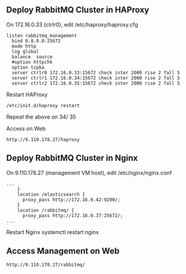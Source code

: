 ## Deploy RabbitMQ Cluster in HAProxy

On 172.16.0.33 (ctrlr0), edit /etc/haproxy/haproxy.cfg

	listen rabbitmq_management
	  bind 0.0.0.0:25672
	  mode http
	  log global
	  balance  source
	  #option httpchk
	  option tcpka
	  server ctrlr0 172.16.0.33:15672 check inter 2000 rise 2 fall 5
	  server ctrlr1 172.16.0.34:15672 check inter 2000 rise 2 fall 5
	  server ctrlr2 172.16.0.35:15672 check inter 2000 rise 2 fall 5

Restart HAProxy

	/etc/init.d/haproxy restart

Repeat the above on 34/ 35

Access on Web

	http://9.110.178.27/haproxy


## Deploy RabbitMQ Cluster in Nginx

On 9.110.178.27 (management VM host), edit /etc/nginx/nginx.conf

	...
		}
		location /elasticsearch {
		  proxy_pass http://172.16.0.42:9200/;
		}
		location /rabbitmq/ {
		  proxy_pass http://172.16.0.37:25672/;
	...

Restart Nginx
	systemctl restart nginx

## Access Management on Web

	http://9.110.178.27/rabbitmq/
